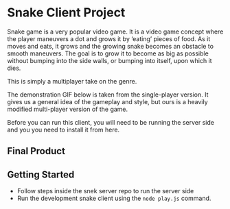 # Snake Client Project

Snake game is a very popular video game. It is a video game concept where the player maneuvers a dot and grows it by ‘eating’ pieces of food. As it moves and eats, it grows and the growing snake becomes an obstacle to smooth maneuvers. The goal is to grow it to become as big as possible without bumping into the side walls, or bumping into itself, upon which it dies.

This is simply a multiplayer take on the genre.

The demonstration GIF below is taken from the single-player version. It gives us a general idea of the gameplay and style, but ours is a heavily modified multi-player version of the game.


Before you can run this client, you will need to be running the server side and you you need to install it from here.

## Final Product



## Getting Started

- Follow steps inside the snek server repo to run the server side
- Run the development snake client using the `node play.js` command.